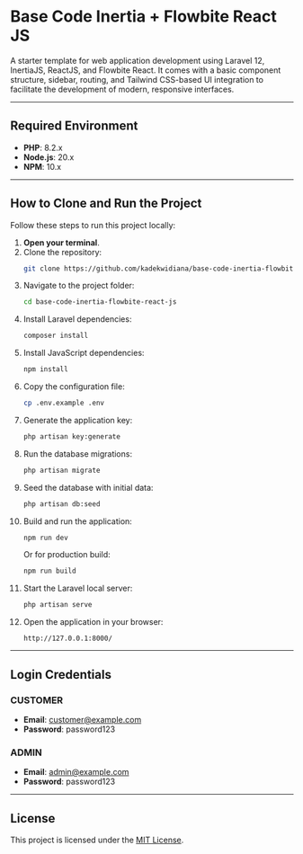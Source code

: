 # Base Code Inertia + Flowbite React JS

A starter template for web application development using Laravel 12, InertiaJS, ReactJS, and Flowbite React. It comes with a basic component structure, sidebar, routing, and Tailwind CSS-based UI integration to facilitate the development of modern, responsive interfaces.

---

## Required Environment

-   **PHP**: 8.2.x
-   **Node.js**: 20.x
-   **NPM**: 10.x

---

## How to Clone and Run the Project

Follow these steps to run this project locally:

1. **Open your terminal**.
2. Clone the repository:
    ```bash
    git clone https://github.com/kadekwidiana/base-code-inertia-flowbite-react-js.git
    ```
3. Navigate to the project folder:
    ```bash
    cd base-code-inertia-flowbite-react-js
    ```
4. Install Laravel dependencies:
    ```bash
    composer install
    ```
5. Install JavaScript dependencies:
    ```bash
    npm install
    ```
6. Copy the configuration file:
    ```bash
    cp .env.example .env
    ```
7. Generate the application key:
    ```bash
    php artisan key:generate
    ```
8. Run the database migrations:
    ```bash
    php artisan migrate
    ```
9. Seed the database with initial data:
    ```bash
    php artisan db:seed
    ```
10. Build and run the application:
    ```bash
    npm run dev
    ```
    Or for production build:
    ```bash
    npm run build
    ```
11. Start the Laravel local server:
    ```bash
    php artisan serve
    ```
12. Open the application in your browser:
    ```
    http://127.0.0.1:8000/
    ```

---

## Login Credentials

### CUSTOMER

-   **Email**: customer@example.com
-   **Password**: password123

### ADMIN

-   **Email**: admin@example.com
-   **Password**: password123

---

## License

This project is licensed under the [MIT License](LICENSE).
